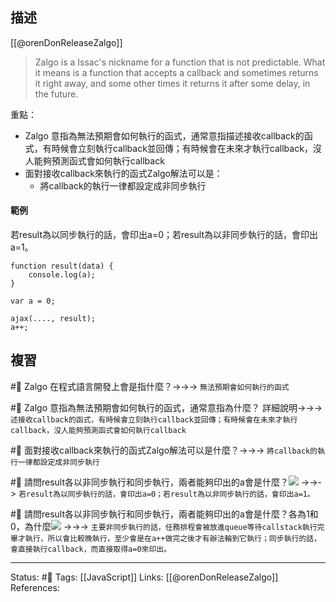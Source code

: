## 描述

[[@orenDonReleaseZalgo]]
> Zalgo is a Issac's nickname for a function that is not predictable. What it means is a function that accepts a callback and sometimes returns it right away, and some other times it returns it after some delay, in the future.

重點：
- Zalgo 意指為無法預期會如何執行的函式，通常意指描述接收callback的函式，有時候會立刻執行callback並回傳；有時候會在未來才執行callback，沒人能夠預測函式會如何執行callback
- 面對接收callback來執行的函式Zalgo解法可以是：
	- 將callback的執行一律都設定成非同步執行


#### 範例

若result為以同步執行的話，會印出a=0；若result為以非同步執行的話，會印出a=1。

```
function result(data) {
	console.log(a);
}

var a = 0;

ajax(...., result);
a++;
```


## 複習

#🧠 Zalgo 在程式語言開發上會是指什麼？->->-> `無法預期會如何執行的函式`
<!--SR:!2023-02-09,9,250-->

#🧠 Zalgo 意指為無法預期會如何執行的函式，通常意指為什麼？ 詳細說明->->-> `述接收callback的函式，有時候會立刻執行callback並回傳；有時候會在未來才執行callback，沒人能夠預測函式會如何執行callback`
<!--SR:!2023-01-31,3,250-->

#🧠 面對接收callback來執行的函式Zalgo解法可以是什麼？->->-> `將callback的執行一律都設定成非同步執行`
<!--SR:!2023-01-31,3,250-->

#🧠 請問result各以非同步執行和同步執行，兩者能夠印出的a會是什麼？![](https://res.cloudinary.com/dqfxgtyoi/image/upload/v1674746837/blog/javascript/promise/Zalgo/zalgo-example_vame9u.png) ->->-> `若result為以同步執行的話，會印出a=0；若result為以非同步執行的話，會印出a=1。`
<!--SR:!2023-02-10,10,250-->


#🧠 請問result各以非同步執行和同步執行，兩者能夠印出的a會是什麼？各為1和0，為什麼![](https://res.cloudinary.com/dqfxgtyoi/image/upload/v1674746837/blog/javascript/promise/Zalgo/zalgo-example_vame9u.png) ->->-> `主要非同步執行的話，任務排程會被放進queue等待callstack執行完畢才執行，所以會比較晚執行，至少會是在a++做完之後才有辦法輪到它執行；同步執行的話，會直接執行callback，而直接取得a=0來印出。`
<!--SR:!2023-02-10,10,250-->


---
Status: #🌱 
Tags:
[[JavaScript]]
Links:
[[@orenDonReleaseZalgo]]
References:
